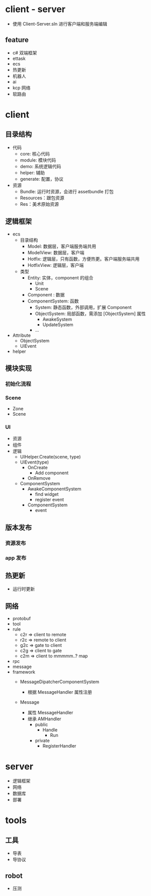 # client - server
- 使用 Client-Server.sln 进行客户端和服务端编辑

## feature
- c# 双端框架
- ettask
- ecs
- 热更新
- 机器人
- ai
- kcp 网络
- 软路由

# client

## 目录结构
- 代码
    - core: 核心代码
    - module: 模块代码
    - demo: 系统逻辑代码
    - helper: 辅助
    - generate: 配置，协议
- 资源
    - Bundle: 运行时资源，会进行 assetbundle 打包
    - Resources：跟包资源
    - Res：美术原始资源

## 逻辑框架
- ecs
    - 目录结构
        - Model: 数据层，客户端服务端共用
        - ModelView: 数据层，客户端
        - Hotfix: 逻辑层，只有函数，方便热更。客户端服务端共用
        - HotfixView: 逻辑层，客户端
    - 类型
        - Entity: 实体，component 的组合
            - Unit
            - Scene
        - Component : 数据
        - ComponentSystem: 函数
            - System: 静态函数，外部调用，扩展 Component
            - ObjectSystem: 局部函数，需添加 [ObjectSystem] 属性
                - AwakeSystem
                - UpdateSystem
            - ...
- Attribute
    - ObjectSystem
    - UIEvent
- helper

## 模块实现
### 初始化流程
### Scene
- Zone
- Scene

### UI
- 资源
- 组件
- 逻辑
    - UIHelper.Create(scene, type)
    - UIEvent(type)
        - OnCreate
            - Add component
        - OnRemove
    - ComponentSystem
        - AwakeComponentSystem
            - find widget
            - register event
        - ComponentSystem
            - event
## 版本发布
### 资源发布
### app 发布

## 热更新
- 运行时更新
    
## 网络
- protobuf
- tool
- rule
    - c2r => client to remote
    - r2c => remote to client
    - g2c => gate to client
    - c2g => client to gate
    - c2m => client to mmmmm..? map
- rpc
- message
- framework
    - MessageDipatcherComponentSystem
        - 根据 MessageHandler 属性注册

    - Message
        - 属性 MessageHandler
        - 继承 AMHandler
            - public 
                - Handle
                    - Run
            - private
                - RegisterHandler

# server
- 逻辑框架
- 网络
- 数据库
- 部署

# tools

## 工具
- 导表
- 导协议

## robot
- 压测